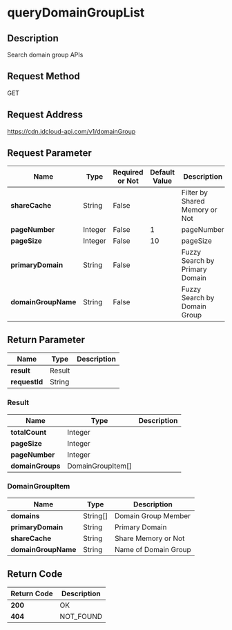 # queryDomainGroupList


## Description
Search domain group APIs

## Request Method
GET

## Request Address
https://cdn.jdcloud-api.com/v1/domainGroup


## Request Parameter
|Name|Type|Required or Not|Default Value|Description|
|---|---|---|---|---|
|**shareCache**|String|False| |Filter by Shared Memory or Not|
|**pageNumber**|Integer|False|1|pageNumber|
|**pageSize**|Integer|False|10|pageSize|
|**primaryDomain**|String|False| |Fuzzy Search by Primary Domain|
|**domainGroupName**|String|False| |Fuzzy Search by Domain Group|


## Return Parameter
|Name|Type|Description|
|---|---|---|
|**result**|Result| |
|**requestId**|String| |

### Result
|Name|Type|Description|
|---|---|---|
|**totalCount**|Integer| |
|**pageSize**|Integer| |
|**pageNumber**|Integer| |
|**domainGroups**|DomainGroupItem[]| |
### DomainGroupItem
|Name|Type|Description|
|---|---|---|
|**domains**|String[]|Domain Group Member|
|**primaryDomain**|String|Primary Domain|
|**shareCache**|String|Share Memory or Not|
|**domainGroupName**|String|Name of Domain Group|

## Return Code
|Return Code|Description|
|---|---|
|**200**|OK|
|**404**|NOT_FOUND|
